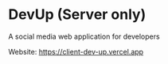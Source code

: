 # DevUp (Server only)
A social media web application for developers

Website: https://client-dev-up.vercel.app
